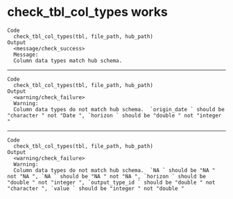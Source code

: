 # check_tbl_col_types works

    Code
      check_tbl_col_types(tbl, file_path, hub_path)
    Output
      <message/check_success>
      Message:
      Column data types match hub schema.

---

    Code
      check_tbl_col_types(tbl, file_path, hub_path)
    Output
      <warning/check_failure>
      Warning:
      Column data types do not match hub schema.  `origin_date ` should be "character " not "Date ", `horizon ` should be "double " not "integer "

---

    Code
      check_tbl_col_types(tbl, file_path, hub_path)
    Output
      <warning/check_failure>
      Warning:
      Column data types do not match hub schema.  `NA ` should be "NA " not "NA ", `NA ` should be "NA " not "NA ", `horizon ` should be "double " not "integer ", `output_type_id ` should be "double " not "character ", `value ` should be "integer " not "double "

